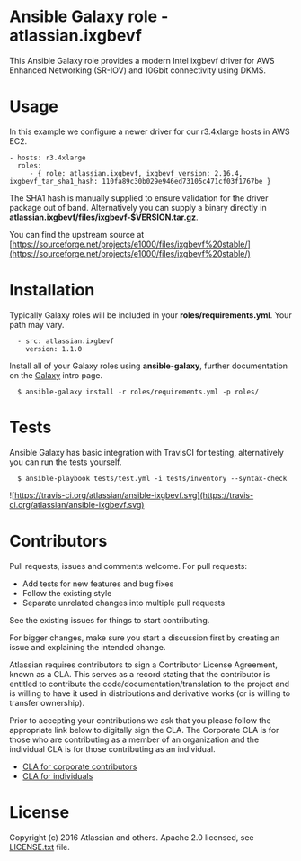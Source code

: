 Ansible Galaxy role - atlassian.ixgbevf
=======================================

This Ansible Galaxy role provides a modern Intel ixgbevf driver for AWS Enhanced Networking (SR-IOV) and 10Gbit connectivity using DKMS.

Usage
=====

In this example we configure a newer driver for our r3.4xlarge hosts in AWS EC2.

    - hosts: r3.4xlarge
      roles:
         - { role: atlassian.ixgbevf, ixgbevf_version: 2.16.4, ixgbevf_tar_sha1_hash: 110fa89c30b029e946ed73105c471cf03f1767be }

The SHA1 hash is manually supplied to ensure validation for the driver package out of band. Alternatively you can supply a binary directly in **atlassian.ixgbevf/files/ixgbevf-$VERSION.tar.gz**.

You can find the upstream source at [https://sourceforge.net/projects/e1000/files/ixgbevf%20stable/](https://sourceforge.net/projects/e1000/files/ixgbevf%20stable/)

Installation
============

Typically Galaxy roles will be included in your **roles/requirements.yml**. Your path may vary.

      - src: atlassian.ixgbevf
        version: 1.1.0

Install all of your Galaxy roles using **ansible-galaxy**, further documentation on the [Galaxy](https://galaxy.ansible.com/intro#download) intro page.

      $ ansible-galaxy install -r roles/requirements.yml -p roles/

Tests
=====

Ansible Galaxy has basic integration with TravisCI for testing, alternatively you can run the tests yourself.

      $ ansible-playbook tests/test.yml -i tests/inventory --syntax-check

![https://travis-ci.org/atlassian/ansible-ixgbevf.svg](https://travis-ci.org/atlassian/ansible-ixgbevf.svg)

Contributors
============

Pull requests, issues and comments welcome. For pull requests:

* Add tests for new features and bug fixes
* Follow the existing style
* Separate unrelated changes into multiple pull requests

See the existing issues for things to start contributing.

For bigger changes, make sure you start a discussion first by creating
an issue and explaining the intended change.

Atlassian requires contributors to sign a Contributor License Agreement,
known as a CLA. This serves as a record stating that the contributor is
entitled to contribute the code/documentation/translation to the project
and is willing to have it used in distributions and derivative works
(or is willing to transfer ownership).

Prior to accepting your contributions we ask that you please follow the appropriate
link below to digitally sign the CLA. The Corporate CLA is for those who are
contributing as a member of an organization and the individual CLA is for
those contributing as an individual.

* [CLA for corporate contributors](https://na2.docusign.net/Member/PowerFormSigning.aspx?PowerFormId=e1c17c66-ca4d-4aab-a953-2c231af4a20b)
* [CLA for individuals](https://na2.docusign.net/Member/PowerFormSigning.aspx?PowerFormId=3f94fbdc-2fbe-46ac-b14c-5d152700ae5d)

License
========

Copyright (c) 2016 Atlassian and others.
Apache 2.0 licensed, see [LICENSE.txt](LICENSE.txt) file.
